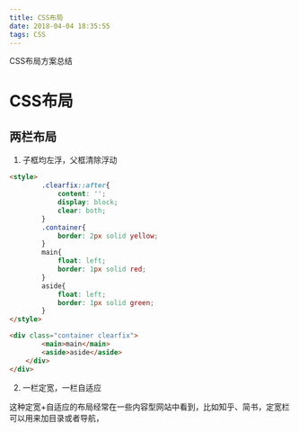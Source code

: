 ```yaml
---
title: CSS布局
date: 2018-04-04 18:35:55
tags: CSS
---
```

CSS布局方案总结
<!-- more -->
# CSS布局
## 两栏布局

1. 子框均左浮，父框清除浮动
```html
<style>
        .clearfix::after{
            content: '';
            display: block;
            clear: both;
        }
        .container{
            border: 2px solid yellow;
        }
        main{
            float: left;
            border: 1px solid red;
        }
        aside{
            float: left;
            border: 1px solid green;                        
        }
</style>

<div class="container clearfix">
        <main>main</main>
        <aside>aside</aside>
    </div>
</div>
```
2. 一栏定宽，一栏自适应

这种定宽+自适应的布局经常在一些内容型网站中看到，比如知乎、简书，定宽栏可以用来加目录或者导航，


